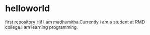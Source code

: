 # helloworld
first repository
Hi!
I am madhumitha.Currently i am a student at RMD college.I am learning programming.
